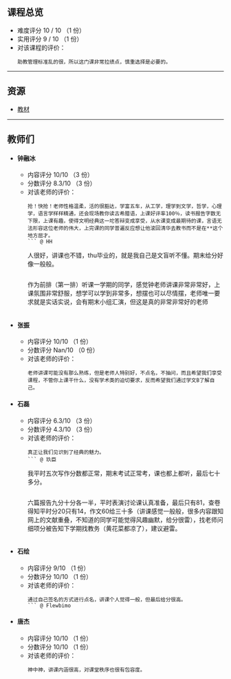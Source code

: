 ## 课程总览
- 难度评分 10 / 10 （1 份）  
- 实用评分 9 / 10 （1 份）  
- 对该课程的评价：  
    ```
    助教管理标准乱的很，所以这门课非常拉绩点，慎重选择是必要的。
    ```  

---

## 资源
- [教材](https://file.uhsea.com/2403/71109a486000ea805f0c3b92db468965Z6.pdf)  

---

## 教师们  
- #### 钟融冰  
    - 内容评分 10/10 （3 份）  
    - 分数评分 8.3/10 （3 份）  
    - 对该老师的评价：  
        ```
        抢！快抢！老师性格温柔，活的很豁达，学富五车，从工学，理学到文学，哲学，心理学，语言学样样精通，还会现场教你读古希腊语，上课好评率100％，读书报告字数无下限，上课有趣，使得文明经典这一坨答辩变成享受，从水课变成最期待的课，言语无法形容这位老师的伟大，上完课的同学普遍反应想让他滚回清华去教书而不是在**这个地方屈才。
        ``` @ HH  
        ```
        人很好，讲课也不错，thu毕业的，就是我自己是文盲听不懂。期末给分好像一般般。
        ``` @ 文盲经典受害者  
        ```
        作为前排（第一排）听课一学期的同学，感觉钟老师讲课非常非常好，上课氛围非常舒服，想学可以学到非常多，想摆也可以尽情摆，老师唯一要求就是实话实说，会有期末小组汇演，但这是真的非常非常好的老师
        ``` @ Kirisame Hg  
- #### 张振  
    - 内容评分 10/10 （1 份）  
    - 分数评分 Nan/10 （0 份）  
    - 对该老师的评价：  
        ```
        老师讲课可能没有那么熟练，但是老师人特别好，不点名，不抽问，而且希望我们享受课程，不管你上课干什么，没有学术类的迫切要求，反而希望我们通过学文B了解自己。
        ```  
- #### 石磊  
    - 内容评分 6.3/10 （3 份）  
    - 分数评分 4.3/10 （3 份）  
    - 对该老师的评价：  
        ```
        真正让我们见识到了经典的魅力。
        ``` @ 玖臣
        ```
        我平时五次写作分数都正常，期末考试正常考，课也都上都听，最后七十多分。
        ```  
        ```
        六篇报告九分十分各一半，平时表演讨论课认真准备，最后只有81，查卷得知平时分20只有14，作文60给三十多（讲课感觉一般般，很多内容跟知网上的文献重叠，不知道的同学可能觉得风趣幽默，给分很雷），找老师问细项分被告知下学期找教务（黄花菜都凉了），建议避雷。
        ```
- #### 石绘  
    - 内容评分 9/10 （1 份）  
    - 分数评分 10/10 （1 份）  
    - 对该老师的评价：  
        ```
        通过自己签名的方式进行点名，讲课个人觉得一般，但最后给分很高。
        ``` @ Flewbimo  
- #### 唐杰  
    - 内容评分 10/10 （1 份）  
    - 分数评分 10/10 （1 份）  
    - 对该老师的评价：  
        ```
        神中神，讲课内涵很高，对课堂秩序也很有包容度。
        ```  